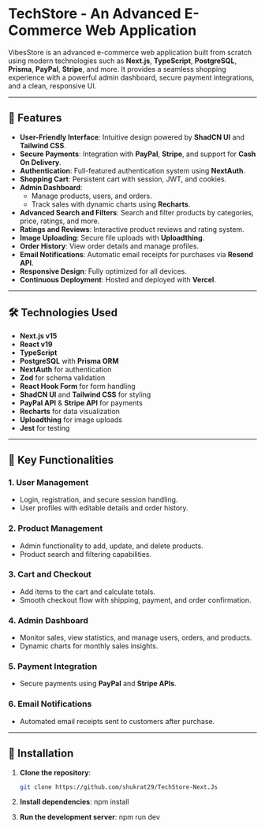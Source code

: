 # **TechStore - An Advanced E-Commerce Web Application**

VibesStore is an advanced e-commerce web application built from scratch using modern technologies such as **Next.js**, **TypeScript**, **PostgreSQL**, **Prisma**, **PayPal**, **Stripe**, and more. It provides a seamless shopping experience with a powerful admin dashboard, secure payment integrations, and a clean, responsive UI.

---

## **🚀 Features**

- **User-Friendly Interface**: Intuitive design powered by **ShadCN UI** and **Tailwind CSS**.
- **Secure Payments**: Integration with **PayPal**, **Stripe**, and support for **Cash On Delivery**.
- **Authentication**: Full-featured authentication system using **NextAuth**.
- **Shopping Cart**: Persistent cart with session, JWT, and cookies.
- **Admin Dashboard**:
  - Manage products, users, and orders.
  - Track sales with dynamic charts using **Recharts**.
- **Advanced Search and Filters**: Search and filter products by categories, price, ratings, and more.
- **Ratings and Reviews**: Interactive product reviews and rating system.
- **Image Uploading**: Secure file uploads with **Uploadthing**.
- **Order History**: View order details and manage profiles.
- **Email Notifications**: Automatic email receipts for purchases via **Resend API**.
- **Responsive Design**: Fully optimized for all devices.
- **Continuous Deployment**: Hosted and deployed with **Vercel**.

---

## **🛠️ Technologies Used**

- **Next.js v15**
- **React v19**
- **TypeScript**
- **PostgreSQL** with **Prisma ORM**
- **NextAuth** for authentication
- **Zod** for schema validation
- **React Hook Form** for form handling
- **ShadCN UI** and **Tailwind CSS** for styling
- **PayPal API** & **Stripe API** for payments
- **Recharts** for data visualization
- **Uploadthing** for image uploads
- **Jest** for testing

---

## **🌟 Key Functionalities**

### **1. User Management**

- Login, registration, and secure session handling.
- User profiles with editable details and order history.

### **2. Product Management**

- Admin functionality to add, update, and delete products.
- Product search and filtering capabilities.

### **3. Cart and Checkout**

- Add items to the cart and calculate totals.
- Smooth checkout flow with shipping, payment, and order confirmation.

### **4. Admin Dashboard**

- Monitor sales, view statistics, and manage users, orders, and products.
- Dynamic charts for monthly sales insights.

### **5. Payment Integration**

- Secure payments using **PayPal** and **Stripe APIs**.

### **6. Email Notifications**

- Automated email receipts sent to customers after purchase.

---

## **📁 Installation**

1. **Clone the repository**:

   ```bash
   git clone https://github.com/shukrat29/TechStore-Next.Js

   ```

2. **Install dependencies**:
   npm install

3. **Run the development server**:
   npm run dev
